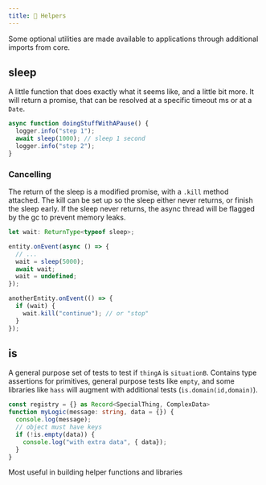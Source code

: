 ```yaml
---
title: 🦮 Helpers
---
```


Some optional utilities are made available to applications through additional imports from core.

## sleep

A little function that does exactly what it seems like, and a little bit more.
It will return a promise, that can be resolved at a specific timeout ms or at a `Date`.

```typescript
async function doingStuffWithAPause() {
  logger.info("step 1");
  await sleep(1000); // sleep 1 second
  logger.info("step 2");
}
```

### Cancelling

The return of the sleep is a modified promise, with a `.kill` method attached.
The kill can be set up so the sleep either never returns, or finish the sleep early.
If the sleep never returns, the async thread will be flagged by the gc to prevent memory leaks.

```typescript
let wait: ReturnType<typeof sleep>;

entity.onEvent(async () => {
  // ...
  wait = sleep(5000);
  await wait;
  wait = undefined;
});

anotherEntity.onEvent(() => {
  if (wait) {
    wait.kill("continue"); // or "stop"
  }
});
```

## is

A general purpose set of tests to test if `thingA` is `situationB`.
Contains type assertions for primitives, general purpose tests like `empty`, and
some libraries like `hass` will augment with additional tests (`is.domain(id,domain)`).

```typescript
const registry = {} as Record<SpecialThing, ComplexData>
function myLogic(message: string, data = {}) {
  console.log(message);
  // object must have keys
  if (!is.empty(data)) {
    console.log("with extra data", { data});
  }
}
```

Most useful in building helper functions and libraries
